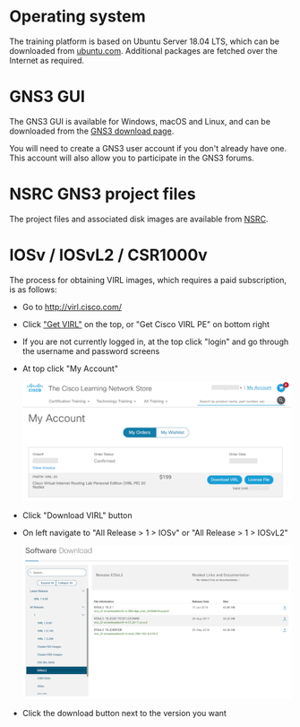 # Operating system

The training platform is based on Ubuntu Server 18.04 LTS, which can be
downloaded from [ubuntu.com](https://ubuntu.com/download/server).  Additional
packages are fetched over the Internet as required.

# GNS3 GUI

The GNS3 GUI is available for Windows, macOS and Linux, and can be
downloaded from the [GNS3 download page](https://www.gns3.com/software/download).

You will need to create a GNS3 user account if you don't already have one.
This account will also allow you to participate in the GNS3 forums.

# NSRC GNS3 project files

The project files and associated disk images are available from
[NSRC](https://shell.nsrc.org/~vtp/gns3/).

# IOSv / IOSvL2 / CSR1000v

The process for obtaining VIRL images, which requires a paid subscription,
is as follows:

* Go to <http://virl.cisco.com/>
* Click ["Get VIRL"](https://learningnetworkstore.cisco.com/virtual-internet-routing-lab-virl)
  on the top, or "Get Cisco VIRL PE" on bottom right
* If you are not currently logged in, at the top click "login" and go through
  the username and password screens
* At top click "My Account"

    ![Cisco My Account](cisco-my-account.png)

* Click "Download VIRL" button
* On left navigate to "All Release > 1 > IOSv" or "All Release > 1 > IOSvL2"

    ![Cisco Download VIRL](cisco-download-virl.png)

* Click the download button next to the version you want

